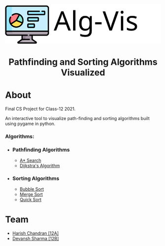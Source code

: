 ![Logo](Logo.svg)

<h1 align="center">Pathfinding and Sorting Algorithms Visualized</h1>

# About

Final CS Project for Class-12 2021.

An interactive tool to visualize path-finding and sorting algorithms built using pygame in python.

### Algorithms:

- ### Pathfinding Algorithms
  - [A\* Search](https://en.wikipedia.org/wiki/A*_search_algorithm)
  - [Dijkstra's Algorithm](https://en.wikipedia.org/wiki/Dijkstra%27s_algorithm)
- ### Sorting Algorithms
  - [Bubble Sort](https://en.wikipedia.org/wiki/Bubble_sort)
  - [Merge Sort](https://en.wikipedia.org/wiki/Merge_sort)
  - [Quick Sort](https://en.wikipedia.org/wiki/Quicksort)

# Team

- [Harish Chandran [12A]](https://github.com/HarishChandran3304)
- [Devansh Sharma [12B]](https://github.com/DevanshSharma867)
